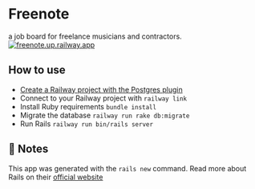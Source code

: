 # Freenote
a job board for freelance musicians and contractors.
[![freenote.up.railway.app](https://railway.app/button.svg)](https://railway.app/new/template/sibk1f)

## How to use

- [Create a Railway project with the Postgres plugin](https://railway.app/project?plugins=postgresql)
- Connect to your Railway project with `railway link`
- Install Ruby requirements `bundle install`
- Migrate the database `railway run rake db:migrate`
- Run Rails `railway run bin/rails server`

## 📝 Notes

This app was generated with the `rails new` command. Read more about Rails on
their [official website](https://rubyonrails.org/)
